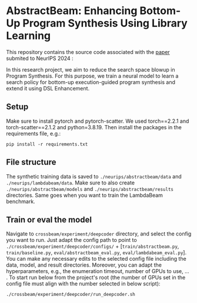 
# AbstractBeam: Enhancing Bottom-Up Program Synthesis Using Library Learning


This repository contains the source code associated with the [paper](https://arxiv.org/abs/2405.17514) submited to NeurIPS 2024 :

In this research project, we aim to reduce the search space blowup in Program Synthesis. For this purpose, we train a neural model to learn a search
policy for bottom-up execution-guided program synthesis and extend it using DSL Enhancement.



## Setup
Make sure to install pytorch and pytorch-scatter.
We used torch==2.2.1 and torch-scatter==2.1.2 and python=3.8.19.
Then install the packages in the requirements file, e.g.:
```
pip install -r requirements.txt
```
## File structure

The synthetic training data is saved to  `./neurips/abstractbeam/data` and  `./neurips/lambdabeam/data`.
Make sure to also create `./neurips/abstractbeam/models` and `./neurips/abstractbeam/results` directories. Same goes when you want to train the LambdaBeam benchmark.

## Train or eval the model
Navigate to `crossbeam/experiment/deepcoder` directory, and select the config you want to run.
Just adapt the config path to point to `./crossbeam/experiment/deepcoder/configs/` + [`train/abstractbeam.py`, `train/baseline.py`, `eval/abstractbeam_eval.py`, `eval/lambdabeam_eval.py`].
You can make any necessary edits to the selected config file including the data, model, and result directories.
Moreover, you can adapt the hyperparameters, e.g., the enumeration timeout, number of GPUs to use, ... .
To start run below from the project's root (the number of GPUs set in the config file must align with the number selected in below script):

```
./crossbeam/experiment/deepcoder/run_deepcoder.sh
```

